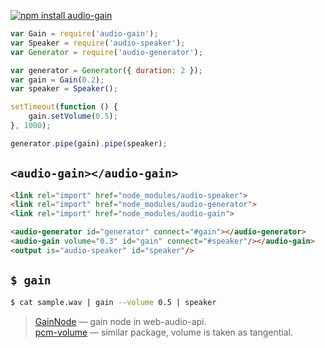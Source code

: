 [![npm install audio-gain](https://nodei.co/npm/audio-gain.png?mini=true)](https://npmjs.org/package/audio-gain/)

```js
var Gain = require('audio-gain');
var Speaker = require('audio-speaker');
var Generator = require('audio-generator');

var generator = Generator({ duration: 2 });
var gain = Gain(0.2);
var speaker = Speaker();

setTimeout(function () {
	gain.setVolume(0.5);
}, 1000);

generator.pipe(gain).pipe(speaker);
```


## `<audio-gain></audio-gain>`

```html
<link rel="import" href="node_modules/audio-speaker">
<link rel="import" href="node_modules/audio-generator">
<link rel="import" href="node_modules/audio-gain">

<audio-generator id="generator" connect="#gain"></audio-generator>
<audio-gain volume="0.3" id="gain" connect="#speaker"/></audio-gain>
<output is="audio-speaker" id="speaker"/>
```


## `$ gain`

```sh
$ cat sample.wav | gain --volume 0.5 | speaker
```


> [GainNode](https://developer.mozilla.org/en-US/docs/Web/API/GainNode) — gain node in web-audio-api.</br>
> [pcm-volume](https://developer.mozilla.org/en-US/docs/Web/API/pcm-volume) — similar package, volume is taken as tangential.</br>